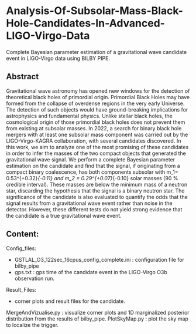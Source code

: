 # Analysis-Of-Subsolar-Mass-Black-Hole-Candidates-In-Advanced-LIGO-Virgo-Data
Complete Bayesian parameter estimation of a gravitational wave candidate event in LIGO-Virgo data using BILBY PIPE. 

## Abstract 
Gravitational wave astronomy has opened new windows for the detection of theoretical black holes of primordial origin. Primordial Black Holes may have formed from the collapse of overdense regions in the very early Universe. The detection of such objects would have ground-breaking implications for astrophysics and fundamental physics. Unlike stellar black holes, the cosmological origin of those primordial black holes does not prevent them from existing at subsolar masses. In 2022, a search for binary black hole mergers with at least one subsolar mass component was carried out by the LIGO-Virgo-KAGRA collaboration, with several candidates discovered. In this work, we aim to analyze one of the most promising of these candidates in order to infer the masses of the two compact objects that generated the gravitational wave signal. We perform a complete Bayesian parameter estimation on the candidate and find that the signal, if originating from a compact binary coalescence, has both components subsolar with m_1= 0.53^{+0.32}_{-0.11} and m_2 = 0.29^{+0.07}_{-0.10} solar masses (90 \% credible interval). These masses are below the minimum mass of a neutron star, discarding the hypothesis that the signal is a binary neutron star. The significance of the candidate is also evaluated to quantify the odds that the signal results from a gravitational wave event rather than noise in the detector. However, these different tests do not yield strong evidence that the candidate is a true gravitational wave event.

## Content: 

Config_files:
  - GSTLAL_O3_122sec_16cpus_config_complete.ini : configuration file for bilby_pipe 
  - gps.txt : gps time of the candidate event in the LIGO-Virgo O3b observation run.  

Result_Files: 
  - corner plots and result files for the candidate.

MergeAndVizualise.py : visualize corner plots and 1D marginalized posterior distribution from the results of bilby_pipe.
PlotSkyMap.py : plot the sky map to localize the trigger.
